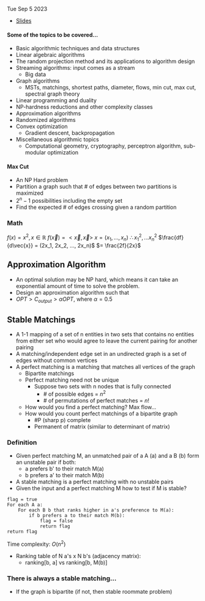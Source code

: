 Tue Sep 5 2023
- [Slides](https://docs.google.com/presentation/d/1-7Xe0VczOGcDYI_Q37U71xoADL6fneUIQez4WpioPl4/edit?pli=1#slide=id.g10fb791f0ed_0_0)
#### Some of the topics to be covered...
- Basic algorithmic techniques and data structures
- Linear algebraic algorithms
- The random projection method and its applications to algorithm design
- Streaming algorithms: input comes as a stream
	- Big data
- Graph algorithms
	- MSTs, matchings, shortest paths, diameter, flows, min cut, max cut, spectral graph theory
- Linear programming and duality
- NP-hardness reductions and other complexity classes
- Approximation algorithms
- Randomized algorithms
- Convex optimization
	- Gradient descent, backpropagation
- Miscellaneous algorithmic topics
	- Computational geometry, cryptography, perceptron algorithm, sub-modular optimization
#### Max Cut
- An NP Hard problem
- Partition a graph such that # of edges between two partitions is maximized
- $2^n - 1$ possibilities including the empty set
- Find the expected # of edges crossing given a random partition
### Math
$f(x) = x^2, x \in \mathbb{R}$
$f(\vec{x}) = <\vec{x}, \vec{x}>$
$x = (x_1, ..., x_n)$
$\therefore x^2_1, ... x^2_n$
$\frac{df}{d\vec{x}} = (2x_1, 2x_2, ..., 2x_n)$
$= \frac{2f}{2x}$
## Approximation Algorithm
- An optimal solution may be NP hard, which means it can take an exponential amount of time to solve the problem.
- Design an approximation algorithm such that
- $OPT > C_{output} > \alpha OPT$, where $\alpha = 0.5$
## Stable Matchings
- A 1-1 mapping of a set of n entities in two sets that contains no entities from either set who would agree to leave the current pairing for another pairing
- A matching/independent edge set in an undirected graph is a set of edges without common vertices
- A perfect matching is a matching that matches all vertices of the graph
	- Bipartite matchings
	- Perfect matching need not be unique
		- Suppose two sets with n nodes that is fully connected
			- \# of possible edges = $n^2$
			- \# of permutations of perfect matches = $n!$
	- How would you find a perfect matching? Max flow...
	- How would you count perfect matchings of a bipartite graph
		- \#P (sharp p) complete
		- Permanent of matrix (similar to determinant of matrix)
### Definition
- Given perfect matching M, an unmatched pair of a A (a) and a B (b) form an unstable pair if both:
	- a prefers b' to their match M(a)
	- b prefers a' to their match M(b)
- A stable matching is a perfect matching with no unstable pairs
- Given the input and a perfect matching M how to test if M is stable?

```
flag = true
For each A a:
	For each B b that ranks higher in a's preference to M(a):
		if b prefers a to their match M(b):
			flag = false
			return flag
return flag
```

Time complexity: $O(n^2)$
- Ranking table of N a's x N b's (adjacency matrix):
	- ranking\[b, a\] vs ranking\[b, M(b)]

### There is always a stable matching...
- If the graph is bipartite (if not, then stable roommate problem)
